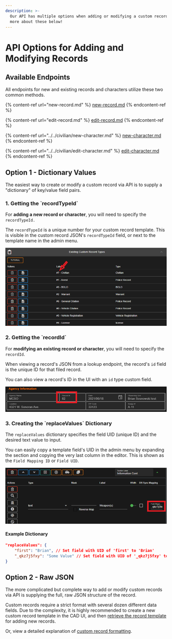```yaml
---
description: >-
  Our API has multiple options when adding or modifying a custom record. Learn
  more about these below!
---
```


# API Options for Adding and Modifying Records

## Available Endpoints

All endpoints for new and existing records and characters utilize these two common methods.

{% content-ref url="new-record.md" %}
[new-record.md](new-record.md)
{% endcontent-ref %}

{% content-ref url="edit-record.md" %}
[edit-record.md](edit-record.md)
{% endcontent-ref %}

{% content-ref url="../../civilian/new-character.md" %}
[new-character.md](../../civilian/new-character.md)
{% endcontent-ref %}

{% content-ref url="../../civilian/edit-character.md" %}
[edit-character.md](../../civilian/edit-character.md)
{% endcontent-ref %}

## Option 1 - Dictionary Values

The easiest way to create or modify a custom record via API is to supply a "dictionary" of key/value field pairs.

### 1. Getting the \`recordTypeId\`

For **adding a new record or character**, you will need to specify the `recordTypeId.`

The `recordTypeId` is a unique number for your custom record template. This is visible in the custom record JSON's `recordTypeId` field, or next to the template name in the admin menu.

![Custom Records - Record Type ID](<../../../../../.gitbook/assets/image (306) (1) (1).png>)

### 2. Getting the \`recordId\`

For **modifying an existing record or character**, you will need to specify the `recordId`.

When viewing a record's JSON from a lookup endpoint, the record's `id` field is the unique ID for that filed record.

You can also view a record's ID in the UI with an `id` type custom field.

![Custom Records - Record ID](<../../../../../.gitbook/assets/image (305).png>)

### 3. Creating the \`replaceValues\` Dictionary

The `replaceValues` dictionary specifies the field UID (unique ID) and the desired text value to input.

You can easily copy a template field's UID in the admin menu by expanding the section and copying the very last column in the editor. This is shown as the `Field Mapping ID` or `Field UID`.

![Custom Records - Field UID](<../../../../../.gitbook/assets/image (295) (1).png>)

#### **Example Dictionary**

```json
"replaceValues": {
    "first": "Brian", // Set field with UID of 'first' to 'Brian'
    "_qkz7j5fxy": "Some Value" // Set field with UID of '_qkz7j5fxy' to 'Some Value'
}
```

## Option 2 - Raw JSON

The more complicated but complete way to add or modify custom records via API is supplying the full, raw JSON structure of the record.

Custom records require a strict format with several dozen different data fields. Due to the complexity, it is highly recommended to create a new custom record template in the CAD UI, and then [retrieve the record template](get-record-template.md) for adding new records.

Or, view a detailed explanation of [custom record formatting](./#record-formatting).&#x20;
